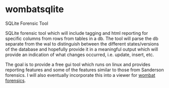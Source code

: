 # wombatsqlite
SQLite Forensic Tool

SQLite forensic tool which will include tagging and html reporting for specific columns from rows from tables in a db. The tool will parse the db separate from the wal to distinguish between the different states/versions of the database and hopefully provide it in a meaningful output which will provide an indication of what changes occurred, i.e. update, insert, etc.

The goal is to provide a free gui tool which runs on linux and provides reporting features and some of the features similar to those from Sanderson forensics. I will also eventually incorporate this into a viewer for [wombat forensics](https://github.com/pjrinaldi/wombatforensics).
